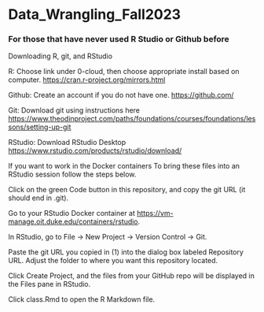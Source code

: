# Data_Wrangling_Fall2023

### For those that have never used R Studio or Github before
Downloading R, git, and RStudio

R: Choose link under 0-cloud, then choose appropriate install based on computer. https://cran.r-project.org/mirrors.html

Github: Create an account if you do not have one. https://github.com/

Git: Download git using instructions here https://www.theodinproject.com/paths/foundations/courses/foundations/lessons/setting-up-git

RStudio: Download RStudio Desktop https://www.rstudio.com/products/rstudio/download/

If you want to work in the Docker containers
To bring these files into an RStudio session follow the steps below.

Click on the green Code button in this repository, and copy the git URL (it should end in .git).

Go to your RStudio Docker container at https://vm-manage.oit.duke.edu/containers/rstudio.

In RStudio, go to File → New Project → Version Control → Git.

Paste the git URL you copied in (1) into the dialog box labeled Repository URL. Adjust the folder to where you want this repository located.

Click Create Project, and the files from your GitHub repo will be displayed in the Files pane in RStudio.

Click class.Rmd to open the R Markdown file.
